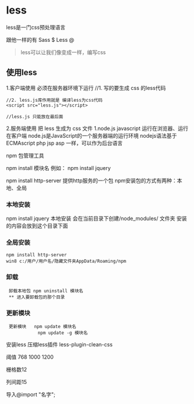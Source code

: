# less

less是一门css预处理语言

跟他一样的有 Sass $  Less @
> less可以让我们像变成一样，编写css

## 使用less
 1.客户端使用
 	必须在服务器环境下运行
 	//1. 写的要生成 css 的less代码
	<link rel="stylesheet/less" type="text/css" href="styles.less">

	//2. less.js库作用就是 编译less为css代码
	<script src="less.js"></script>

	//less.js 只能放在最后面
 2.服务端使用
 把 less 生成为 css 文件
 1.node.js
   javascript 运行在浏览器、运行在客户端
   node.js是JavaScript的一个服务器端的运行环境
   nodejs语法基于ECMAscript
   php jsp asp 一样，可以作为后台语言

   npm 包管理工具

   npm install 模块名
 例如：
   npm install jquery

   npm install http-server 提供http服务的一个包
   npm安装包的方式有两种：本地、全局
 ### 本地安装
   npm install jquery
   本地安装 会在当前目录下创建/node_modules/
   文件夹 安装的内容会放到这个目录下面


 ### 全局安装
 	npm install http-server
 	win8 c:/用户/用户名/隐藏文件夹AppData/Roaming/npm

 ### 卸载
 	 卸载本地包 npm uninstall 模块名
 	 ** 进入要卸载包的那个目录

 ### 更新模块
     更新模块   npm update 模块名
        		npm update -g 模块名
 安装less
 压缩less插件 less-plugin-clean-css



阈值 768 1000 1200

栅格数12

列间距15

导入@import "名字";

